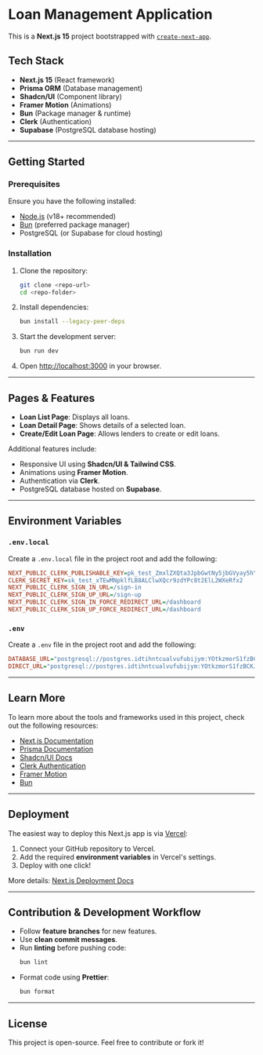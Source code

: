 # Loan Management Application

This is a **Next.js 15** project bootstrapped with [`create-next-app`](https://nextjs.org/docs/app/api-reference/cli/create-next-app).

## Tech Stack

- **Next.js 15** (React framework)
- **Prisma ORM** (Database management)
- **Shadcn/UI** (Component library)
- **Framer Motion** (Animations)
- **Bun** (Package manager & runtime)
- **Clerk** (Authentication)
- **Supabase** (PostgreSQL database hosting)

---

## Getting Started

### Prerequisites

Ensure you have the following installed:

- [Node.js](https://nodejs.org) (v18+ recommended)
- [Bun](https://bun.sh) (preferred package manager)
- PostgreSQL (or Supabase for cloud hosting)

### Installation

1. Clone the repository:
   ```sh
   git clone <repo-url>
   cd <repo-folder>
   ```

2. Install dependencies:
   ```sh
   bun install --legacy-peer-deps
   ```

3. Start the development server:
   ```sh
   bun run dev
   ```

4. Open [http://localhost:3000](http://localhost:3000) in your browser.

---

## Pages & Features

- **Loan List Page**: Displays all loans.
- **Loan Detail Page**: Shows details of a selected loan.
- **Create/Edit Loan Page**: Allows lenders to create or edit loans.

Additional features include:
- Responsive UI using **Shadcn/UI & Tailwind CSS**.
- Animations using **Framer Motion**.
- Authentication via **Clerk**.
- PostgreSQL database hosted on **Supabase**.

---

## Environment Variables

### `.env.local`
Create a `.env.local` file in the project root and add the following:

```ini
NEXT_PUBLIC_CLERK_PUBLISHABLE_KEY=pk_test_ZmxlZXQta3JpbGwtNy5jbGVyay5hY2NvdW50cy5kZXYk
CLERK_SECRET_KEY=sk_test_xTEwMNpklfLB8ALClwXQcr9zdYPc8t2ElL2WXeRfx2
NEXT_PUBLIC_CLERK_SIGN_IN_URL=/sign-in
NEXT_PUBLIC_CLERK_SIGN_UP_URL=/sign-up
NEXT_PUBLIC_CLERK_SIGN_IN_FORCE_REDIRECT_URL=/dashboard
NEXT_PUBLIC_CLERK_SIGN_UP_FORCE_REDIRECT_URL=/dashboard
```

### `.env`
Create a `.env` file in the project root and add the following:

```ini
DATABASE_URL="postgresql://postgres.idtihntcualvufubijym:YOtkzmorS1fzBCKJ@aws-0-eu-central-1.pooler.supabase.com:6543/postgres"
DIRECT_URL="postgresql://postgres.idtihntcualvufubijym:YOtkzmorS1fzBCKJ@aws-0-eu-central-1.pooler.supabase.com:5432/postgres"
```

---

## Learn More

To learn more about the tools and frameworks used in this project, check out the following resources:

- [Next.js Documentation](https://nextjs.org/docs)
- [Prisma Documentation](https://www.prisma.io/docs)
- [Shadcn/UI Docs](https://ui.shadcn.com/)
- [Clerk Authentication](https://clerk.dev/)
- [Framer Motion](https://www.framer.com/motion/)
- [Bun](https://bun.sh/docs)

---

## Deployment

The easiest way to deploy this Next.js app is via [Vercel](https://vercel.com):

1. Connect your GitHub repository to Vercel.
2. Add the required **environment variables** in Vercel's settings.
3. Deploy with one click!

More details: [Next.js Deployment Docs](https://nextjs.org/docs/app/building-your-application/deploying)

---

## Contribution & Development Workflow

- Follow **feature branches** for new features.
- Use **clean commit messages**.
- Run **linting** before pushing code:
  ```sh
  bun lint
  ```
- Format code using **Prettier**:
  ```sh
  bun format
  ```

---

## License

This project is open-source. Feel free to contribute or fork it!


